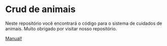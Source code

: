 # Crud de animais

Neste repositório você encontrará o código para o sistema de cuidados de animais. Muito obrigado por visitar nosso repositório.

[Manual!](https://682b5ba0de82e9799fef2c9f--startling-halva-9f0c35.netlify.app)
